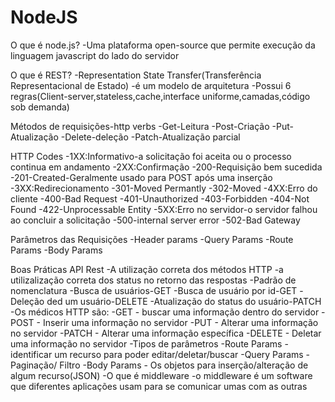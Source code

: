 # NodeJS

O que é node.js?
-Uma plataforma open-source que permite execução da linguagem javascript do lado do servidor

O que é REST?
-Representation State Transfer(Transferência Representacional de Estado)
-é um modelo de arquitetura
-Possui 6 regras(Client-server,stateless,cache,interface uniforme,camadas,código sob demanda)

Métodos de requisições-http verbs
-Get-Leitura
-Post-Criação
-Put-Atualização
-Delete-deleção
-Patch-Atualização parcial

HTTP Codes
-1XX:Informativo-a solicitação foi aceita ou o processo continua em andamento
-2XX:Confirmação
	-200-Requisição bem sucedida
	-201-Created-Geralmente usado para POST após uma inserção
-3XX:Redirecionamento
	-301-Moved Permantly
	-302-Moved
-4XX:Erro do cliente
	-400-Bad Request
	-401-Unauthorized
	-403-Forbidden
	-404-Not Found
	-422-Unprocessable Entity
-5XX:Erro no servidor-o servidor falhou ao concluir a solicitação
	-500-internal server error
	-502-Bad Gateway

Parâmetros das Requisições
-Header params
-Query Params
-Route Params
-Body Params

Boas Práticas API Rest
-A utilização correta dos métodos HTTP
-a utilizalização correta dos status no retorno das respostas
-Padrão de nomenclatura
	-Busca de usuários-GET
	-Busca de usuário por id-GET
	-Deleção ded um usuário-DELETE
	-Atualização do status do usuário-PATCH
-Os médicos HTTP são:
	-GET - buscar uma informação dentro do servidor
	-POST - Inserir uma informação no servidor
	-PUT - Alterar uma informação no servidor
	-PATCH - Alterar uma informação específica
	-DELETE - Deletar uma informação no servidor
-Tipos de parâmetros
	-Route Params - identificar um recurso para poder editar/deletar/buscar
	-Query Params - Paginação/ Filtro
	-Body Params - Os objetos para inserção/alteração de algum recurso(JSON)
-O que é middleware
	-o middleware é um software que diferentes aplicações usam para se comunicar umas com as outras
